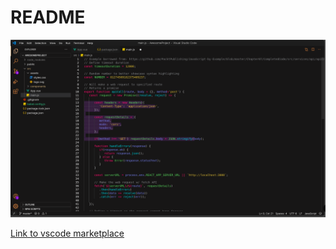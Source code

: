 # README

![](themeImg.png)

[Link to vscode marketplace](https://marketplace.visualstudio.com/items?itemName=IvanPerez9.pumpkin-color-theme)